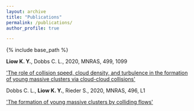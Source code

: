 ```yaml
---
layout: archive
title: "Publications"
permalink: /publications/
author_profile: true

---
```


{% include base_path %}

**Liow K. Y.**, Dobbs C. L., 2020, MNRAS, 499, 1099

   ['The role of collision speed, cloud density, and turbulence in the formation of young massive clusters via cloud-cloud collisions'](https://ui.adsabs.harvard.edu/abs/2020MNRAS.499.1099L/abstract)   

Dobbs C. L., **Liow K. Y.**, Rieder S., 2020, MNRAS, 496, L1

   ['The formation of young massive clusters by colliding flows'](https://ui.adsabs.harvard.edu/abs/2020arXiv200409438D/abstract)
